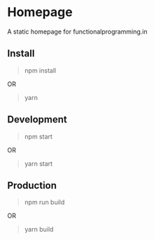 # Homepage

A static homepage for functionalprogramming.in

## Install

> npm install

 OR

> yarn

## Development

> npm start
 
 OR

> yarn start

## Production

> npm run build

OR

> yarn build
